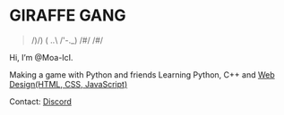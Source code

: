 # GIRAFFE GANG        

>   /)/) 
>  ( ..\ 
>  /'-._) 
> /#/ 
>/#/

Hi, I’m @Moa-IcI.

Making a game with Python and friends
Learning Python, C++ and [Web Design(HTML, CSS, JavaScript)](https://longnecksoftware.ch)

Contact:
[Discord](https://www.discord.com/channels/@994857480729411584)
